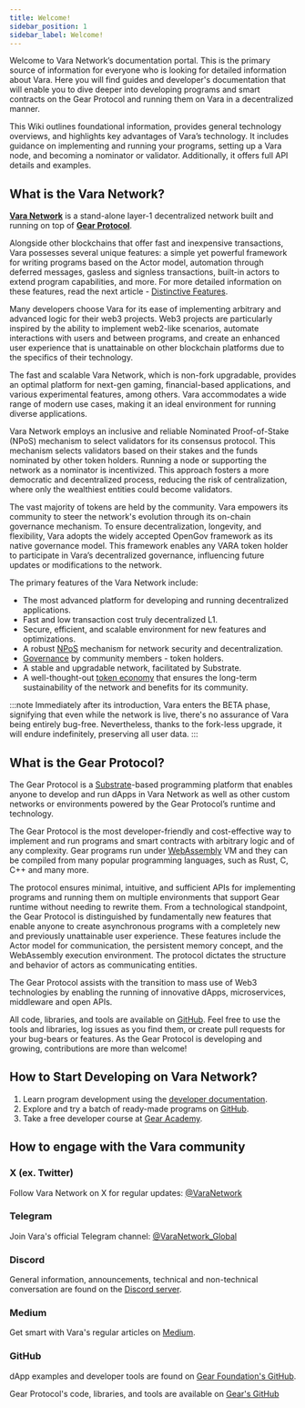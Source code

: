 ```yaml
---
title: Welcome!
sidebar_position: 1
sidebar_label: Welcome!
---
```


Welcome to Vara Network’s documentation portal. This is the primary source of information for everyone who is looking for detailed information about Vara. Here you will find guides and developer's documentation that will enable you to dive deeper into developing programs and smart contracts on the Gear Protocol and running them on Vara in a decentralized manner.

This Wiki outlines foundational information, provides general technology overviews, and highlights key advantages of Vara’s technology. It includes guidance on implementing and running your programs, setting up a Vara node, and becoming a nominator or validator. Additionally, it offers full API details and examples.

## What is the Vara Network?

**[Vara Network](http://vara.network/)** is a stand-alone layer-1 decentralized network built and running on top of **[Gear Protocol](https://www.gear-tech.io/)**.

Alongside other blockchains that offer fast and inexpensive transactions, Vara possesses several unique features: a simple yet powerful framework for writing programs based on the Actor model, automation through deferred messages, gasless and signless transactions, built-in actors to extend program capabilities, and more. For more detailed information on these features, read the next article - [Distinctive Features](/docs/about/features/features.md).

Many developers choose Vara for its ease of implementing arbitrary and advanced logic for their web3 projects. Web3 projects are particularly inspired by the ability to implement web2-like scenarios, automate interactions with users and between programs, and create an enhanced user experience that is unattainable on other blockchain platforms due to the specifics of their technology.

The fast and scalable Vara Network, which is non-fork upgradable, provides an optimal platform for next-gen gaming, financial-based applications, and various experimental features, among others. Vara accommodates a wide range of modern use cases, making it an ideal environment for running diverse applications. 

Vara Network employs an inclusive and reliable Nominated Proof-of-Stake (NPoS) mechanism to select validators for its consensus protocol. This mechanism selects validators based on their stakes and the funds nominated by other token holders. Running a node or supporting the network as a nominator is incentivized. This approach fosters a more democratic and decentralized process, reducing the risk of centralization, where only the wealthiest entities could become validators.

The vast majority of tokens are held by the community. Vara empowers its community to steer the network's evolution through its on-chain governance mechanism. To ensure decentralization, longevity, and flexibility, Vara adopts the widely accepted OpenGov framework as its native governance model. This framework enables any VARA token holder to participate in Vara’s decentralized governance, influencing future updates or modifications to the network.

The primary features of the Vara Network include:
- The most advanced platform for developing and running decentralized applications.
- Fast and low transaction cost truly decentralized L1.
- Secure, efficient, and scalable environment for new features and optimizations.
- A robust [NPoS](./staking/staking.mdx) mechanism for network security and decentralization.
- [Governance](./governance/governance.mdx) by community members - token holders.
- A stable and upgradable network, facilitated by Substrate.
- A well-thought-out [token economy](./tokenomics/tokenomics.mdx) that ensures the long-term sustainability of the network and benefits for its community.

:::note
Immediately after its introduction, Vara enters the BETA phase, signifying that even while the network is live, there's no assurance of Vara being entirely bug-free. Nevertheless, thanks to the fork-less upgrade, it will endure indefinitely, preserving all user data.
:::

## What is the Gear Protocol?

The Gear Protocol is a [Substrate](https://substrate.io/)-based programming platform that enables anyone to develop and run dApps in Vara Network as well as other custom networks or environments powered by the Gear Protocol’s runtime and technology. 

The Gear Protocol is the most developer-friendly and cost-effective way to implement and run programs and smart contracts with arbitrary logic and of any complexity. Gear programs run under [WebAssembly](https://webassembly.org/) VM and they can be compiled from many popular programming languages, such as Rust, C, C++ and many more.

The protocol ensures minimal, intuitive, and sufficient APIs for implementing programs and running them on multiple environments that support Gear runtime without needing to rewrite them. From a technological standpoint, the Gear Protocol is distinguished by fundamentally new features that enable anyone to create asynchronous programs with a completely new and previously unattainable user experience. These features include the Actor model for communication, the persistent memory concept, and the WebAssembly execution environment. The protocol dictates the structure and behavior of actors as communicating entities.

The Gear Protocol assists with the transition to mass use of Web3 technologies by enabling the running of innovative dApps, microservices, middleware and open APIs.

All code, libraries, and tools are available on [GitHub](https://github.com/gear-tech/gear). Feel free to use the tools and libraries, log issues as you find them, or create pull requests for your bug-bears or features. As the Gear Protocol is developing and growing, contributions are more than welcome!

## How to Start Developing on Vara Network?

1. Learn program development using the [developer documentation](/docs/build/build.mdx).
2. Explore and try a batch of ready-made programs on [GitHub](https://github.com/gear-foundation).
3. Take a free developer course at [Gear Academy](https://academy.gear.foundation/).

## How to engage with the Vara community

### X (ex. Twitter)

Follow Vara Network on X for regular updates: [@VaraNetwork](https://twitter.com/VaraNetwork)

### Telegram

Join Vara's official Telegram channel: [@VaraNetwork_Global](https://t.me/VaraNetwork_Global)

### Discord

General information, announcements, technical and non-technical conversation are found on the [Discord server](https://discord.gg/x8ZeSy6S6K).

### Medium

Get smart with Vara's regular articles on [Medium](https://medium.com/@VaraNetwork).

### GitHub

dApp examples and developer tools are found on [Gear Foundation's GitHub](https://github.com/gear-foundation).

Gear Protocol's code, libraries, and tools are available on [Gear's GitHub](https://github.com/gear-tech/gear)








